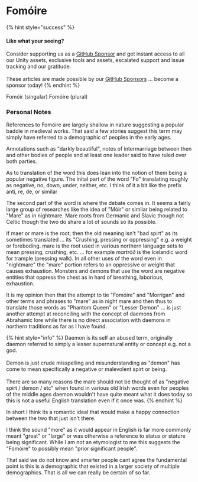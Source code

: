 # Fomóire

{% hint style="success" %}
#### Like what your seeing?

Consider supporting us as a [GitHub Sponsor](../../../../company/concepts/become-a-sponsor.md) and get instant access to all our Unity assets, exclusive tools and assets, escalated support and issue tracking and our gratitude.\
\
These articles are made possible by our [GitHub Sponsors](https://github.com/sponsors/heathen-engineering) ... become a sponsor today!
{% endhint %}

Fomóir (singular) Fomóire (plural)

### Personal Notes

References to Fomóire are largely shallow in nature suggesting a popular baddie in medieval works. That said a few stories suggest this term may simply have referred to a demographic of peoples in the early ages.

Annotations such as "darkly beautiful", notes of intermarriage between then and other bodies of people and at least one leader said to have ruled over both parties.

As to translation of the word this does lean into the notion of them being a popular negative figure. The inital part of the word "Fo" translating roughly as negative, no, down, under, neither, etc. I think of it a bit like the prefix anti, re, de, or similar&#x20;

The second part of the word is where the debate comes in. It seems a fairly large group of researches like the idea of "Móir" or similar being related to "Mare" as in nightmare. Mare roots from Germanic and Slavic though not Celtic though the two do share a lot of sounds so its possible.

If maer or mare is the root; then the old meaning isn't "bad spirt" as its sometimes translated ... its "Crushing, pressing or oppressing" e.g. a weight or foreboding. mare is the root used in various northern language sets to mean pressing, crushing, etc. ... for example _martröð_ is the Icelandic word for trample (pressing walk). In all other uses of the word even in "nightmare" the "mare" portion refers to an oppressive or weight that causes exhaustion. Monsters and demons that use the word are negative entities that oppress the chest as in hard of breathing, laborious, exhaustion.

It is my opinion then that the attempt to tie "Fomóire" and "Morrígan" and other terms and phrases to "mare" as in night mare and then thus to translate those words as "Phantom Queen" or "Lesser Demon" ... is just another attempt at reconciling with the concept of daemons from Abrahamic lore while there is no direct association with daemons in northern traditions as far as I have found.

{% hint style="info" %}
Daemon is its self an abused term, originally daemon referred to simply a lesser supernatural entity or concept e.g. not a god.\
\
Demon is just crude misspelling and misunderstanding as "demon" has come to mean specifically a negative or malevolent spirt or being.\
\
There are so many reasons the mare should not be thought of as "negative spirt / demon / etc" when found in various old Irish words even for peoples of the middle ages daemon wouldn't have quite meant what it does today so this is not a useful English translation even if it once was.
{% endhint %}

In short I think its a romantic ideal that would make a happy connection between the two that just isn't there.&#x20;

I think the sound "more" as it would appear in English is far more commonly meant "great" or "large" or was otherwise a reference to status or stature being significant. While I am not an etymologist to me this suggests the "Fomóire" to possibly mean "prior significant people".

That said we do not know and smarter people cant agree the fundamental point is this is a demographic that existed in a larger society of multiple demographics. That is all we can really be certain of so far.

